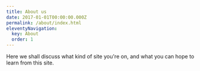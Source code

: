 ```yaml
---
title: About us
date: 2017-01-01T00:00:00.000Z
permalink: /about/index.html
eleventyNavigation:
  key: About
  order: 1
---
```


Here we shall discuss what kind of site you're on, and what you can hope to learn from this site.